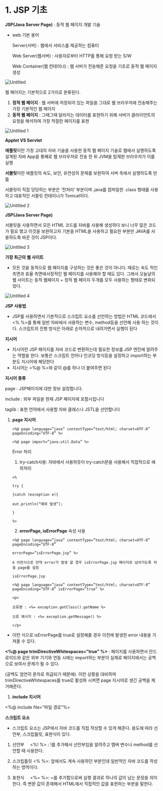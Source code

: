 # 1. JSP 기초

**JSP(Java Server Page)** : 동적 웹 페이지 개발 기술

- web 기본 용어
    
    Server(서버) : 웹에서 서비스를 제공하는 컴퓨터
    
    Web Server(웹서버) : 사용자로부터 HTTP를 통해 요청 받는 S/W
    
    Web Container(웹 컨테이너) : 웹 서버가 전송해준 요청을 기초로 동적 웹 페이지 생성
    
![Untitled](https://user-images.githubusercontent.com/111109411/212545399-11f084ae-4dfe-4655-8fd0-7f7d0eb5bebc.png)


웹 페이지는 기본적으로 2가지로 분류된다.

1. **정적 웹 페이지** : 웹 서버에 저장되어 있는 파일을 그대로 웹 브라우저에 전송해주는 가장 기본적인 웹 페이지
2. **동적 웹 페이지** : 그때그때 달라지는 데이터를 표현하기 위해 서버가 클라이언트의 요청을 해석하여 가장 적절한 페이지를 표현

![Untitled 1](https://user-images.githubusercontent.com/111109411/212545437-2fe3248b-ff42-44c7-b735-f6b8f53d2e9b.png)


**Applet VS Servlet**

**애플릿**이란 가장 고대의 자바 기술을 사용한 동적 웹 페이지 기술로 웹에서 실행하도록 설계된 자바 App을 통째로 웹 브라우저로 전송 한 뒤 JVM을 탑재한 브라우저가 이를 실행

**서블릿**이란 애플릿의 속도, 보안, 유연성의 문제를 보완하여 서버 측에서 실행하도록 만듦

서블릿이 직접 당당하는 부분은 ‘전처리’ 부분이며 .java를 컴파일한 .class 형태를 사용하고 대표적인 서블릿 컨테이너가 Tomcat이다.

![Untitled 2](https://user-images.githubusercontent.com/111109411/212545455-befb4f64-f812-4b4d-ba7b-51c90f19bd9e.png)


**JSP(Java Server Page)**

서블릿을 사용하면서 모든 HTML 코드를 자바를 사용해 생성하다 보니 너무 많은 코드가 필요 했고 이것을 보완하고자 기본을 HTML을 사용하고 필요한 부분만 JAVA를 사용하도록 바꾼 것이 JSP이다.

![Untitled 3](https://user-images.githubusercontent.com/111109411/212545472-fce36d4c-748f-43da-ad76-ddec02eab52d.png)


**가장 최근의 웹 사이트**

- 모든 것을 동적으로 웹 페이지를 구성하는 것은 좋은 것이 아니다. 때로는 속도 적인 측면과 효율 측면에서정적인 웹 페이지를 사용해야 할 때도 있다. 그래서 오늘날의 웹 사이트는 동적 웹페이지 + 정적 웹 페이지 두개를 모두 사용하는 형태로 변화되었다.


![Untitled 4](https://user-images.githubusercontent.com/111109411/212545481-777b029e-2939-4989-86f9-2bacafb64fcb.png)


**JSP 사용법**

- JSP를 사용하면서 기본적으로 스크립트 요소를 선언하는 방법은 HTML 코드에서 <% %>를 통해 일반 자바에서 사용하는 변수, method등을 선언해 사용 하는 것이다. 스크립트의 진행 방식은 아래로 순차적으로 내려가면서 실행이 된다

**지시어**

- 지시어란 JSP 페이지를 자바 코드로 변환하는데 필요한 정보를 JSP 엔진에 알려주는 역할을 한다. 보통은 스크립트 언어나 인코딩 방식등을 설정하고 import하는 부분도 지시어에 해당한다
- 지시어는 <%@ %>와 같이 @를 하나 더 붙여주면 된다

**지시어 종류**

page : JSP페이지에 대한 정보 설정합니다.

include : 외부 파일을 현재 JSP 페이지에 포함시킵니다

taglib : 표현 언어에서 사용할 자바 클래스나 JSTL을 선언합니다

1. **page 지시어**
    ```
    <%@ page language=”java” contentType=”text/html; charset=UTF-8” pageEncoding=”UTF-8” %>
    
    <%@ page import=”java.util.Data” %>
    ```
    Error 처리
    
    1) try-catch사용: 자바에서 사용하듯이 try-catch문을 사용해서 직접적으로 예외처리
    ```
    <%
    
    try {
    
    }catch (exception e){
    
    out.println(“예외 발생”);
    
    }
    
    %>
    ```
    2) **errorPage, isErrorPage** 속성 사용
    ```
    <%@ page language=”java” contentType=”text/html; charset=UTF-8” pageEncoding=”UTF-8”
    
    errorPage=”isErrorPage.jsp” %>
    
    è 이런식으로 만약 error가 발생 할 경우 isErrorPage.jsp 페이지로 넘어가도록 처음 page를 설정
    
    isErrorPage.jsp
    
    <%@ page language=”java” contentType=”text/html; charset=UTF-8” pageEncoding=”UTF-8” isErrorPage=”true” %>
    
    <p>
    
    오류명 : <%= exception.getClass().getName %>
    
    오류 메시지 : <%= exception.getMessage() %>
    
    </p>
    ```
- 이런 식으로 isErrorPage를 true로 설정해줄 경우 이전에 발생한 error 내용을 가져올 수 있다.

**<%@ page trimDirectiveWhitespaces=”true” %>** : 페이지를 사용하면서 안드로이드와 같은 외부 기기와 연동 시에는 import하는 부분이 실제로 페이지에서는 공백으로 보여서 문제가 될 수 있다. 

(공백도 엄연히 문자로 취급되기 때문에). 이런 상황을 대비하여 trimDirectiveWhitespaces를 true로 활성화 시켜면 page 지시어로 생긴 공백을 제거해준다.

1. **include 지시어**

<%@ include file=”파일 경로”%>

**스크립트 요소**

- 스크립트 요소는 JSP에서 자바 코드를 직접 작성할 수 있게 해준다. 용도에 따라 선언부, 스크립틀릿, 표현식이 있다.

1) 선언부     <%! %> : !를 추가해서 선언부임을 알려주고 멤버 변수나 method를 선언할 때 사용한다.

2) 스크립틀릿 <% %>: 앞에서도 계속 사용하던 부분인데 일반적인 자바 코드를 작성하는 영역이다.

3) 표현식     <%= %>: =를 추가함으로써 실행 결과로 하나의 값이 남는 문장을 의미한다. 즉 변환 값이 존재해서 HTML에서 직접적인 값을 표현하는 부분을 말한다.
